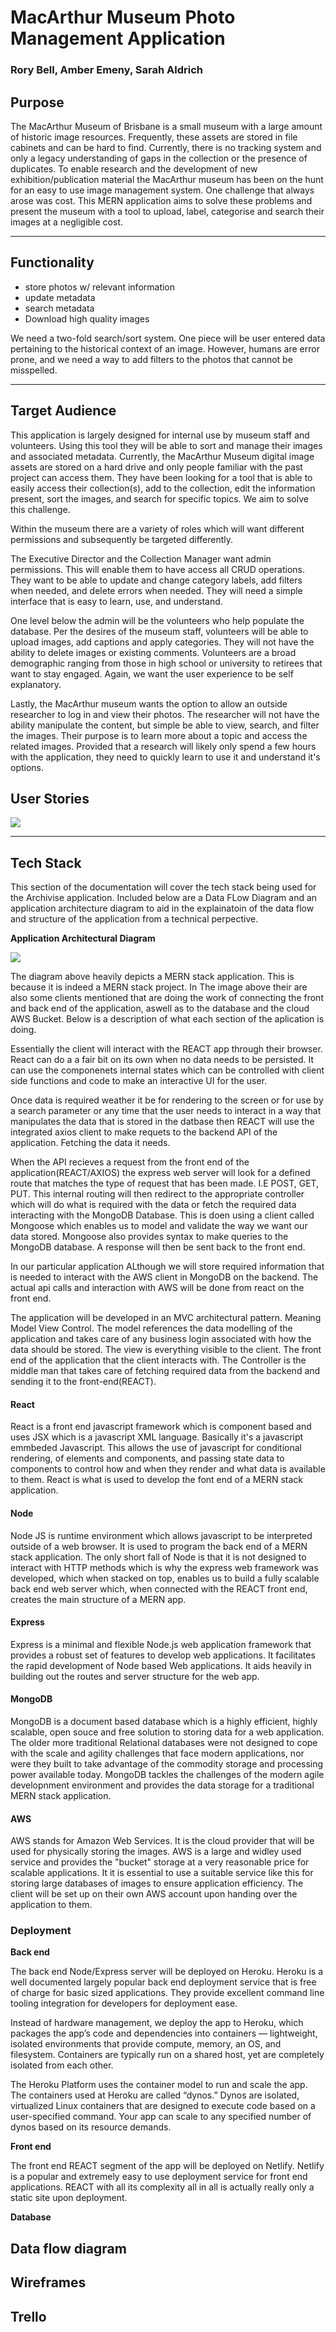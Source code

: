# MacArthur Museum Photo Management Application

### Rory Bell, Amber Emeny, Sarah Aldrich

## Purpose
The MacArthur Museum of Brisbane is a small museum with a large amount of historic image resources. Frequently, these assets are stored in file cabinets and can be hard to find. Currently, there is no tracking system and only a legacy understanding of gaps in the collection or the presence of duplicates. To enable research and the development of new exhibition/publication material the MacArthur museum has been on the hunt for an easy to use image management system. One challenge that always arose was cost. This MERN application aims to solve these problems and present the museum with a tool to upload, label, categorise and search their images at a negligible cost. 

---

## Functionality
- store photos w/ relevant information
- update metadata
- search metadata 
- Download high quality images

We need a two-fold search/sort system. One piece will be user entered data  pertaining to the historical context of an image. However, humans are error prone, and we need a way to add filters to the photos that cannot be misspelled.  
	
---

## Target Audience
This application is largely designed for internal use by museum staff and volunteers. Using this tool they will be able to sort and manage their images and associated metadata. Currently, the MacArthur Museum digital image assets are stored on a hard drive and only people familiar with the past project can access them. They have been looking for a tool that is able to easily access their collection(s), add to the collection, edit the information present, sort the images, and search for specific topics. We aim to solve this challenge. 

Within the museum there are a variety of roles which will want different permissions and subsequently be targeted differently. 

The Executive Director and the Collection Manager want admin permissions. This will enable them to have access all CRUD operations. They want to be able to update and change category labels, add filters when needed, and delete errors when needed. They will need a simple interface that is easy to learn, use, and understand. 

One level below the admin will be the volunteers who help populate the database. Per the desires of the museum staff, volunteers will be able to upload images, add captions and apply categories. They will not have the ability to delete images or existing comments. Volunteers are a broad demographic ranging from those in high school or university to retirees that want to stay engaged. Again, we want the user experience to be self explanatory.

Lastly, the MacArthur museum wants the option to allow an outside researcher to log in and view their photos. The researcher will not have the ability manipulate the content, but simple be able to view, search, and filter the images. Their purpose is to learn more about a topic and access the related images. Provided that a research will likely only spend a few hours with the application, they need to quickly learn to use it and understand it's options. 

## User Stories
<img src="./docs/Archivise-UserStories.png" />

---

## Tech Stack

This section of the documentation will cover the tech stack being used for the Archivise application. Included below are a Data FLow Diagram and an application architecture diagram to aid in the explainatoin of the data flow and structure of the application from a technical perpective.

**Application Architectural Diagram**

<img src="Insert architecture diagram here when its fixed !!!">

The diagram above heavily depicts a MERN stack application. This is because it is indeed a MERN stack project. In The image above their are also some clients mentioned that are doing the work of connecting the front and back end of the application, aswell as to the database and the cloud AWS Bucket. Below is a description of what each section of the aplication is doing.

Essentially the client will interact with the REACT app through their browser. React can do a a fair bit on its own when no data needs to be persisted. It can use the componenets internal states which can be controlled with client side functions and code to make an interactive UI for the user. 

Once data is required weather it be for rendering to the screen or for use by a search parameter or any time that the user needs to interact in a way that manipulates the data that is stored in the datbase then REACT will use the integrated axios client to make requets to the backend API of the application. Fetching the data it needs.

When the API recieves a request from the front end of the application(REACT/AXIOS) the express web server will look for a defined route that matches the type of request that has been made. I.E POST, GET, PUT. This internal routing will then redirect to the appropriate controller which will do what is required with the data or fetch the required data interacting with the MongoDB Database. This is doen using a client called Mongoose which enables us to model and validate the way we want our data stored. Mongoose also provides syntax to make queries to the MongoDB database. A response will then be sent back to the front end.

In our particular application ALthough we will store required information that is needed to interact with the AWS client in MongoDB on the backend. The actual api calls and interaction with AWS will be done from react on the front end.

The application will be developed in an MVC architectural pattern. Meaning Model View Control.
The model references the data modelling of the application and takes care of any business login associated with how the data should be stored. The view is everything visible to the client. The front end of the application that the client interacts with. The Controller is the middle man that takes care of fetching required data from the backend and sending it to the front-end(REACT).


#### React

React is a front end javascript framework which is component based and uses JSX which is a javascript XML language. Basically it's a javascript emmbeded Javascript. This allows the use of javascript for conditional rendering, of elements and components, and passing state data to components to control how and when they render and what data is available to them. React is what is used to develop the font end of a MERN stack application.

#### Node

Node JS is runtime environment which allows javascript to be interpreted outside of a web browser. It is used to program the back end of a MERN stack application. The only short fall of Node is that it is not designed to interact with HTTP methods which is why the express web framework was developed, which when stacked on top, enables us to build a fully scalable back end web server which, when connected with the REACT front end, creates the main structure of a MERN app.

#### Express

Express is a minimal and flexible Node.js web application framework that provides a robust set of features to develop web applications. It facilitates the rapid development of Node based Web applications. It aids heavily in building out the routes and server structure for the web app.

#### MongoDB

MongoDB is a document based database which is a highly efficient, highly scalable, open souce and free solution to storing data for a web application. The older more traditional Relational databases were not designed to cope with the scale and agility challenges that face modern applications, nor were they built to take advantage of the commodity storage and processing power available today. MongoDB tackles the challenges of the modern agile developnment environment and provides the data storage for a traditional MERN stack application.

#### AWS

AWS stands for Amazon Web Services. It is the cloud provider that will be used for physically storing the images. AWS is a large and widley used service and provides the "bucket" storage at a very reasonable price for scalable applications. It it is essential to use a suitable service like this for storing large databases of images to ensure application efficiency. The client will be set up on their own AWS account upon handing over the application to them.

### Deployment

**Back end**

The back end Node/Express server will be deployed on Heroku. Heroku is a well documented largely popular back end deployment service that is free of charge for basic sized applications. They provide excellent command line tooling integration for developers for deployment ease. 

Instead of hardware management, we deploy the app to Heroku, which packages the app’s code and dependencies into containers — lightweight, isolated environments that provide compute, memory, an OS, and filesystem. Containers are typically run on a shared host, yet are completely isolated from each other.

The Heroku Platform uses the container model to run and scale the app. The containers used at Heroku are called “dynos.” Dynos are isolated, virtualized Linux containers that are designed to execute code based on a user-specified command. Your app can scale to any specified number of dynos based on its resource demands. 

**Front end**

The front end REACT segment of the app will be deployed on Netlify. Netlify is a popular and extremely easy to use deployment service for front end applications. REACT with all its complexity all in all is actually really only a static site upon deployment.

**Database**



## Data flow diagram

## Wireframes

## Trello
